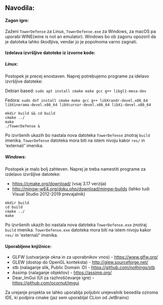 ## Navodila:

#### Zagon igre:

Zaženi `TowerDefense` za Linux, `TowerDefense.exe` za Windows, za macOS pa uporabi WINE(wine is not an emulator). 
Windows bo ob zagonu opozoril da je datoteka lahko škodljiva, vendar jo je popolnoma varno zagnati.

#### Izdelava izvršljive datoteke iz izvorne kode:

##### Linux:

Postopek je precej enostaven. Naprej potrebujemo programe za idelavo izvršljive datoteke:

Debian based:
`sudo apt install cmake make gcc g++ libgl1-mesa-dev`

Fedora: `sudo dnf install cmake make gcc g++ libXrandr-devel.x86_64 libXinerama-devel.x86_64 libXcursor-devel.x86_64 libXi-devel.x86_64`

```
mkdir build && cd build
cmake ../
make
./TowerDefense &
```

Po izvršenih ukazih bo nastala nova datoteka `TowerDefense` znotraj `build` imenika.
`TowerDefense` datoteka mora biti na istem nivoju kakor `res/` in 'external/' imenika.

##### Windows:

Postopek je malo bolj zahteven. Naprej je treba namestiti programe za izdelavo izvršljive datoteke:
- https://cmake.org/download/ (vsaj 3.17 verzija)
- http://mingw-w64.org/doku.php/download/mingw-builds (lahko tudi Visual Studio 2012-2019 prevajalnik)

```
mkdir build
cd build
cmake ../
make
```

Po izvršenih ukazih bo nastala nova datoteka `TowerDefense.exe` znotraj `build` imenika.
`TowerDefense.exe` datoteka mora biti na istem nivoju kakor `res/` in 'external/' imenika.

#### Uporabljene knjižnice:
- GLFW (ustvarjanje okna in za uporabnikov vnos) - https://www.glfw.org/
- GLEW (dostop do OpenGL konteksta) - http://glew.sourceforge.net/
- stb (nalaganje slik, Public Domain :D) - https://github.com/nothings/stb
- Assimp (nalaganje objektov) - https://assimp.org/
- Dear_ImGui (UI za razhroščevanje igre) - https://github.com/ocornut/imgui

Za urejanje projekta se lahko uporablja poljubni urejevalnik besedila oziroma IDE, ki podpira cmake (jaz sem uporabljal CLion od JetBrains)